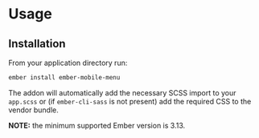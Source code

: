# Usage
## Installation
From your application directory run: 

```sh
ember install ember-mobile-menu
```

The addon will automatically add the necessary SCSS import to your `app.scss` or (if `ember-cli-sass` is not present) add the required CSS to the vendor bundle.

**NOTE:** the minimum supported Ember version is 3.13.
